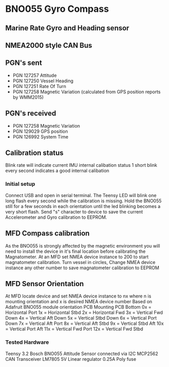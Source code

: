 # BNO055 Gyro Compass
## Marine Rate Gyro and Heading sensor
## NMEA2000 style CAN Bus

## PGN's sent 
- PGN 127257 Attitude
- PGN 127250 Vessel Heading
- PGN 127251 Rate Of Turn
- PGN 127258 Magnetic Variation (calculated from GPS position reports by WMM2015)

## PGN's received
- PGN 127258 Magnetic Variation
- PGN 129029 GPS position
- PGN 126992 System Time

## Calibration status
Blink rate will indicate current IMU internal calibation status 
1 short blink every second indicates a good internal calibation

### Initial setup
Connect USB and open in serial terminal. The Teensy LED will blink one long flash every second while the calibration is missing.
Hold the BNO055 still for a few seconds in each orientation until the led blinking becomes a very short flash.
Send "s" character to device to save the current Accelerometer and Gyro calibration to EEPROM.
	
## MFD Compass calibration
As the BNO055 is strongly affected by the magnetic environment you will need to install the device in it's final location before calibrating the Magnatometer.
At an MFD set NMEA device instance to 200 to start magnatometer calibration.
Turn vessel in circles, Change NMEA device instance any other number to save magnatometer calibration to EEPROM

## MFD Sensor Orientation
At MFD locate device and set NMEA device instance to nx where n is mounting orientation and x is desired NMEA device number 
Based on Adafruit BNO055 module orientation
	 PCB			Mounting	PCB Bottom
0x = Horizontal					Port
1x = Horizontal					Stbd
2x = Horizontal					Fwd
3x = Vertical		Fwd			Down
4x = Vertical		Aft			Down
5x = Vertical		Stbd		Down
6x = Vertical		Port		Down
7x = Vertical		Aft			Port
8x = Vertical		Aft			Stbd
9x = Vertical		Stbd		Aft	
10x = Vertical		Port		Aft	
11x = Vertical		Fwd			Port
12x = Vertical		Fwd			Stbd

### Tested Hardware
Teensy 3.2 
Bosch BNO055 Attitude Sensor connected via I2C
MCP2562 CAN Transceiver
LM7805 5V Linear regulator
0.25A Poly fuse

